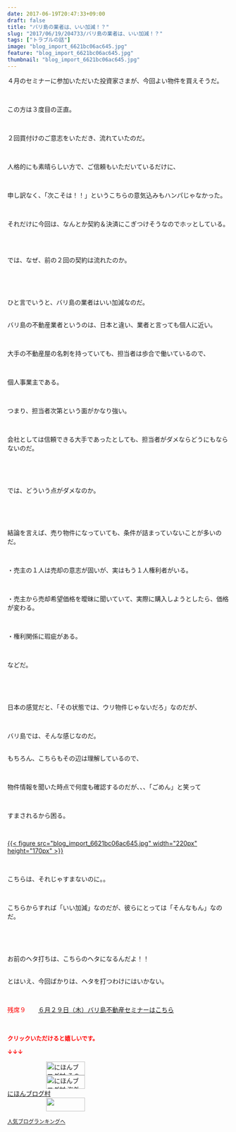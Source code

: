 ```yaml
---
date: 2017-06-19T20:47:33+09:00
draft: false
title: "バリ島の業者は、いい加減！？"
slug: "2017/06/19/204733/バリ島の業者は、いい加減！？"
tags: ["トラブルの話"]
image: "blog_import_6621bc06ac645.jpg"
feature: "blog_import_6621bc06ac645.jpg"
thumbnail: "blog_import_6621bc06ac645.jpg"
---
```

<p>４月のセミナーに参加いただいた投資家さまが、今回よい物件を買えそうだ。</p><p> </p><p>この方は３度目の正直。</p><p> </p><p>２回買付けのご意志をいただき、流れていたのだ。</p><p> </p><p>人格的にも素晴らしい方で、ご信頼もいただいているだけに、</p><p> </p><p>申し訳なく、「次こそは！！」というこちらの意気込みもハンパじゃなかった。</p><p> </p><p>それだけに今回は、なんとか契約＆決済にこぎつけそうなのでホッとしている。</p><p> </p><p><br/>では、なぜ、前の２回の契約は流れたのか。</p><p> </p><p> </p><p>ひと言でいうと、バリ島の業者はいい加減なのだ。</p><p><br/>バリ島の不動産業者というのは、日本と違い、業者と言っても個人に近い。</p><p> </p><p>大手の不動産屋の名刺を持っていても、担当者は歩合で働いているので、</p><p> </p><p>個人事業主である。</p><p> </p><p>つまり、担当者次第という面がかなり強い。</p><p> </p><p>会社としては信頼できる大手であったとしても、担当者がダメならどうにもならないのだ。</p><p> </p><p> </p><p>では、どういう点がダメなのか。</p><p> </p><p> </p><p>結論を言えば、売り物件になっていても、条件が詰まっていないことが多いのだ。</p><p> </p><p>・売主の１人は売却の意志が固いが、実はもう１人権利者がいる。</p><p> </p><p>・売主から売却希望価格を曖昧に聞いていて、実際に購入しようとしたら、価格が変わる。</p><p> </p><p>・権利関係に瑕疵がある。</p><p> </p><p>などだ。</p><p> </p><p> </p><p>日本の感覚だと、「その状態では、ウリ物件じゃないだろ」なのだが、</p><p> </p><p>バリ島では、そんな感じなのだ。</p><p><br/>もちろん、こちらもその辺は理解しているので、</p><p> </p><p>物件情報を聞いた時点で何度も確認するのだが、、、「ごめん」と笑って</p><p> </p><p>すまされるから困る。</p><p> </p><p><a href="blog_import_6621bc06ac645.jpg">{{< figure src="blog_import_6621bc06ac645.jpg" width="220px" height="170px" >}}</a></p><p> </p><p>こちらは、それじゃすまないのに。。</p><p> </p><p>こちらからすれば「いい加減」なのだが、彼らにとっては「そんなもん」なのだ。</p><p> </p><p> </p><p>お前のヘタ打ちは、こちらのヘタになるんだよ！！</p><p><br/>とはいえ、今回ばかりは、ヘタを打つわけにはいかない。</p><p> </p><p><span style="color: rgb(255, 0, 0);">残席９</span>　　<a href="entry-12281115043.html" target="_blank">６月２９日（木）バリ島不動産セミナーはこちら</a></p><p> </p><p><font color="#ff0000" size="2"><strong>クリックいただけると嬉しいです。</strong></font></p><p><font color="#ff0000" size="2"><strong>↓↓↓</strong></font></p><p><a href="ranking.html?p_cid=01260127" id="&amp;blogmura_banner" target="_blank"><img alt="にほんブログ村 その他生活ブログ 不動産投資へ" border="0" height="31" src="data:image/svg+xml;charset=utf-8,%3Csvg%20xmlns%3D%22http%3A%2F%2Fwww.w3.org%2F2000%2Fsvg%22%20title%3D%22Placeholder%20for%20Images%22%20role%3D%22presentation%22%20viewBox%3D%220%200%2088%2031%22%20%2F%3E" width="88" data-src="//life.blogmura.com/hudousantoushi/img/hudousantoushi88_31.gif" style="aspect-ratio: auto 88 / 31;"/><noscript><img alt="にほんブログ村 その他生活ブログ 不動産投資へ" border="0" height="31" src="//life.blogmura.com/hudousantoushi/img/hudousantoushi88_31.gif" width="88"></noscript></a><br/><a href="ranking.html?p_cid=01260127" target="_blank"><img alt="にほんブログ村 海外生活ブログ バリ島情報へ" border="0" height="31" src="data:image/svg+xml;charset=utf-8,%3Csvg%20xmlns%3D%22http%3A%2F%2Fwww.w3.org%2F2000%2Fsvg%22%20title%3D%22Placeholder%20for%20Images%22%20role%3D%22presentation%22%20viewBox%3D%220%200%2088%2031%22%20%2F%3E" width="88" data-src="https://img-proxy.blog-video.jp/images?url=http%3A%2F%2Foverseas.blogmura.com%2Fbali%2Fimg%2Fbali88_31.gif" style="aspect-ratio: auto 88 / 31;"/><noscript><img alt="にほんブログ村 海外生活ブログ バリ島情報へ" border="0" height="31" src="https://img-proxy.blog-video.jp/images?url=http%3A%2F%2Foverseas.blogmura.com%2Fbali%2Fimg%2Fbali88_31.gif" width="88"></noscript></a><br/><a href="ranking.html?p_cid=01260127" target="_blank">にほんブログ村</a><br/><a href="link.php?1804582" title="人気ブログランキングへ"><img border="0" height="31" src="data:image/svg+xml;charset=utf-8,%3Csvg%20xmlns%3D%22http%3A%2F%2Fwww.w3.org%2F2000%2Fsvg%22%20title%3D%22Placeholder%20for%20Images%22%20role%3D%22presentation%22%20viewBox%3D%220%200%2088%2031%22%20%2F%3E" width="88" data-src="https://blog.with2.net/img/banner/banner_22.gif" style="aspect-ratio: auto 88 / 31;"/><noscript><img border="0" height="31" src="https://blog.with2.net/img/banner/banner_22.gif" width="88"></noscript></a></p><p><a href="link.php?1804582" style="font-size: 12px;">人気ブログランキングへ</a></p>

